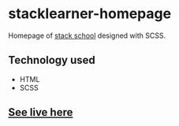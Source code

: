 # stacklearner-homepage
Homepage of [stack school](https://courses.stackschool.co/) designed with SCSS.
## Technology used
- HTML
- SCSS
## [See live here](https://shaharafat.github.io/stacklearner-homepage/)

